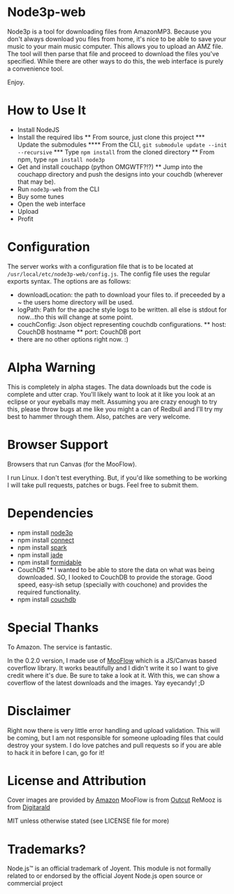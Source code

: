 Node3p-web
===============

Node3p is a tool for downloading files from AmazonMP3. Because you don't always download you files from home, it's nice to be able to save your music to your main music computer. This allows you to upload an AMZ file. The tool will then parse that file and proceed to download the files you've specified. While there are other ways to do this, the web interface is purely a convenience tool.

Enjoy.


How to Use It
===============

* Install NodeJS
* Install the required libs
** From source, just clone this project
*** Update the submodules
**** From the CLI, `git submodule update --init --recursive`
*** Type `npm install` from the cloned directory 
** From npm, type `npm install node3p`
* Get and install couchapp (python OMGWTF?!?)
** Jump into the couchapp directory and push the designs into your couchdb (wherever that may be).
* Run `node3p-web` from the CLI
* Buy some tunes
* Open the web interface
* Upload
* Profit


Configuration
==============

The server works with a configuration file that is to be located at `/usr/local/etc/node3p-web/config.js`. The config file uses the regular exports syntax. The options are as follows:

* downloadLocation: the path to download your files to. if preceeded by a ~ the users home directory will be used.
* logPath: Path for the apache style logs to be written. all else is stdout for now...tho this will change at some point.
* couchConfig: Json object representing couchdb configurations.
** host: CouchDB hostname
** port: CouchDB port
* there are no other options right now. :)


Alpha Warning
==============

This is completely in alpha stages. The data downloads but the code is complete and utter crap. You'll likely want to look at it like you look at an eclipse or your eyeballs may melt. Assuming you are crazy enough to try this, please throw bugs at me like you might a can of Redbull and I'll try my best to hammer through them. Also, patches are very welcome.


Browser Support
==============

Browsers that run Canvas (for the MooFlow).

I run Linux. I don't test everything. But, if you'd like something to be working I will take pull requests, patches or bugs. Feel free to submit them.


Dependencies
==============

* npm install [node3p](http://github.com/ncb000gt/node3p/)
* npm install [connect](http://github.com/senchalabs/connect/)
* npm install [spark](http://github.com/senchalabs/spark/)
* npm install [jade](http://github.com/senchalabs/spark/)
* npm install [formidable](http://github.com/senchalabs/spark/)
* CouchDB
** I wanted to be able to store the data on what was being downloaded. SO, I looked to CouchDB to provide the storage. Good speed, easy-ish setup (specially with couchone) and provides the required functionality.
* npm install [couchdb](http://github.com/felixge/node-couchdb/)


Special Thanks
==============

To Amazon. The service is fantastic.

In the 0.2.0 version, I made use of [MooFlow](http://www.outcut.de/MooFlow/) which is a JS/Canvas based coverflow library. It works beautifully and I didn't write it so I want to give credit where it's due. Be sure to take a look at it. With this, we can show a coverflow of the latest downloads and the images. Yay eyecandy! ;D


Disclaimer
==============

Right now there is very little error handling and upload validation. This will be coming, but I am not responsible for someone uploading files that could destroy your system. I do love patches and pull requests so if you are able to hack it in before I can, go for it!


License and Attribution
===============

Cover images are provided by [Amazon](http://www.amazon.com/)
MooFlow is from [Outcut](http://www.outcut.de/)
ReMooz is from [Digitarald](http://digitarald.de/projects/)

MIT unless otherwise stated (see LICENSE file for more)


Trademarks?
============

Node.js™ is an official trademark of Joyent. This module is not formally related to or endorsed by the official Joyent Node.js open source or commercial project